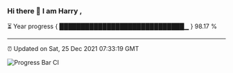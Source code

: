 ### Hi there 👋 I am Harry , 

⏳ Year progress { █████████████████████████████▁ } 98.17 %

---

⏰ Updated on Sat, 25 Dec 2021 07:33:19 GMT

![Progress Bar CI](https://github.com/duykhang68/duykhang68/workflows/Progress%20Bar%20CI/badge.svg)
